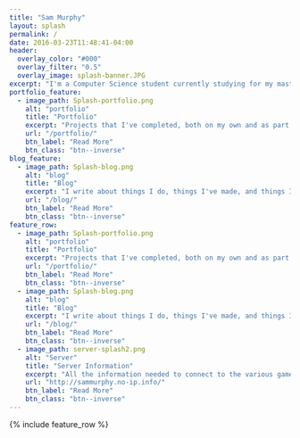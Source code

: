 ```yaml
---
title: "Sam Murphy"
layout: splash
permalink: /
date: 2016-03-23T11:48:41-04:00
header:
  overlay_color: "#000"
  overlay_filter: "0.5"
  overlay_image: splash-banner.JPG
excerpt: "I'm a Computer Science student currently studying for my masters degree at the University of Hull, specialising in games programming. Once completed, I hope to pursue a career in game development."
portfolio_feature:
  - image_path: Splash-portfolio.png
    alt: "portfolio"
    title: "Portfolio"
    excerpt: "Projects that I've completed, both on my own and as part of a larger team."
    url: "/portfolio/"
    btn_label: "Read More"
    btn_class: "btn--inverse"
blog_feature:
  - image_path: Splash-blog.png
    alt: "blog"
    title: "Blog"
    excerpt: "I write about things I do, things I've made, and things I'm interested in."
    url: "/blog/"
    btn_label: "Read More"
    btn_class: "btn--inverse"
feature_row:
  - image_path: Splash-portfolio.png
    alt: "portfolio"
    title: "Portfolio"
    excerpt: "Projects that I've completed, both on my own and as part of a larger team."
    url: "/portfolio/"
    btn_label: "Read More"
    btn_class: "btn--inverse"
  - image_path: Splash-blog.png
    alt: "blog"
    title: "Blog"
    excerpt: "I write about things I do, things I've made, and things I'm interested in."
    url: "/blog/"
    btn_label: "Read More"
    btn_class: "btn--inverse"
  - image_path: server-splash2.png
    alt: "Server"
    title: "Server Information"
    excerpt: "All the information needed to connect to the various game servers that I host."
    url: "http://sammurphy.no-ip.info/"
    btn_label: "Read More"
    btn_class: "btn--inverse"
---
```


{% include feature_row %}
